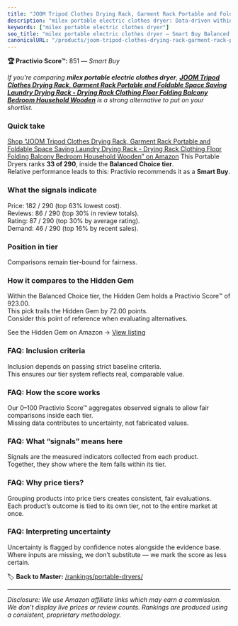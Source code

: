 ```yaml
---
title: "JOOM Tripod Clothes Drying Rack, Garment Rack Portable and Foldable Space Saving Laundry Drying Rack - Drying Rack Clothing Floor Folding Balcony Bedroom Household Wooden"
description: "milex portable electric clothes dryer: Data-driven within Balanced Choice ranking using the Practivio Score™. Positioned by quality, value, demand, findability…"
keywords: ["milex portable electric clothes dryer"]
seo_title: "milex portable electric clothes dryer — Smart Buy Balanced Choice (2025)"
canonicalURL: "/products/joom-tripod-clothes-drying-rack-garment-rack-portable-and-foldable-space-saving-laundry-drying-rack-drying-rack-clothing-floor-folding-balcony-bedroom-household-wooden-B0BK4M1BTX/"
---
```


**🏆 Practivio Score™:** 851 — _Smart Buy_


*If you're comparing **milex portable electric clothes dryer**, **[JOOM Tripod Clothes Drying Rack, Garment Rack Portable and Foldable Space Saving Laundry Drying Rack - Drying Rack Clothing Floor Folding Balcony Bedroom Household Wooden](https://www.amazon.com/dp/B0BK4M1BTX?tag=practivio-20)** is a strong alternative to put on your shortlist.*
### Quick take
[Shop “JOOM Tripod Clothes Drying Rack, Garment Rack Portable and Foldable Space Saving Laundry Drying Rack - Drying Rack Clothing Floor Folding Balcony Bedroom Household Wooden” on Amazon](https://www.amazon.com/dp/B0BK4M1BTX?tag=practivio-20)
This Portable Dryers ranks **33 of 290**, inside the **Balanced Choice tier**.  
Relative performance leads to this: Practivio recommends it as a **Smart Buy**.

### What the signals indicate
Price: 182 / 290 (top 63% lowest cost).  
Reviews: 86 / 290 (top 30% in review totals).  
Rating: 87 / 290 (top 30% by average rating).  
Demand: 46 / 290 (top 16% by recent sales).

### Position in tier
Comparisons remain tier-bound for fairness.

### How it compares to the Hidden Gem
Within the Balanced Choice tier, the Hidden Gem holds a Practivio Score™ of 923.00.  
This pick trails the Hidden Gem by 72.00 points.  
Consider this point of reference when evaluating alternatives.  

See the Hidden Gem on Amazon → [View listing](https://www.amazon.com/dp/B00Q4X2FSM?tag=practivio-20)

### FAQ: Inclusion criteria
Inclusion depends on passing strict baseline criteria.  
This ensures our tier system reflects real, comparable value.

### FAQ: How the score works
Our 0–100 Practivio Score™ aggregates observed signals to allow fair comparisons inside each tier.  
Missing data contributes to uncertainty, not fabricated values.

### FAQ: What “signals” means here
Signals are the measured indicators collected from each product.  
Together, they show where the item falls within its tier.

### FAQ: Why price tiers?
Grouping products into price tiers creates consistent, fair evaluations.  
Each product’s outcome is tied to its own tier, not to the entire market at once.

### FAQ: Interpreting uncertainty
Uncertainty is flagged by confidence notes alongside the evidence base.  
Where inputs are missing, we don’t substitute — we mark the score as less certain.


🏷️ **Back to Master:** [/rankings/portable-dryers/](/rankings/portable-dryers/)

---
_Disclosure: We use Amazon affiliate links which may earn a commission. We don’t display live prices or review counts. Rankings are produced using a consistent, proprietary methodology._
